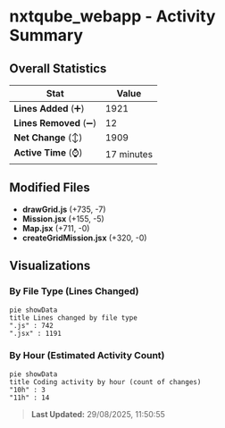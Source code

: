# nxtqube_webapp - Activity Summary 

## Overall Statistics

| Stat                   | Value                                                             |
| ---------------------- | ----------------------------------------------------------------- |
| **Lines Added** (➕)   | 1921                                          |
| **Lines Removed** (➖) | 12                                        |
| **Net Change** (↕)    | 1909                |
| **Active Time** (⌚)   | 17 minutes |


## Modified Files
- **drawGrid.js** (+735, -7)
- **Mission.jsx** (+155, -5)
- **Map.jsx** (+711, -0)
- **createGridMission.jsx** (+320, -0)

## Visualizations

### By File Type (Lines Changed)

```mermaid
pie showData
title Lines changed by file type
".js" : 742
".jsx" : 1191
```

### By Hour (Estimated Activity Count)

```mermaid
pie showData
title Coding activity by hour (count of changes)
"10h" : 3
"11h" : 14
```


> **Last Updated:** 29/08/2025, 11:50:55